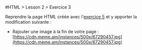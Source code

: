 #HTML > Lesson 2 > Exercice 3

Reprendre la page HTML créée avec l'[exercice 5](https://github.com/blank-project/_blank-exercises/tree/master/exercises/html/lesson2/exercise5) et y apporter la modification suivante :
* Rajouter une image à la fin de votre page : [https://cdn.meme.am/instances/500x/67290457.jpg](https://cdn.meme.am/instances/500x/67290457.jpg)
